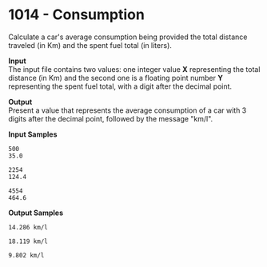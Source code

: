 # 1014 - Consumption

Calculate a car's average consumption being provided the total distance traveled (in Km) and the spent fuel total (in liters).

**Input**<br>
The input file contains two values: one integer value **X** representing the total distance (in Km) and the second one is a floating point number **Y**  representing the spent fuel total, with a digit after the decimal point.

**Output**<br>
Present a value that represents the average consumption of a car with 3 digits after the decimal point, followed by the message "km/l".

**Input Samples** 
```
500
35.0 
```
```
2254
124.4
```
```
4554
464.6
```

**Output Samples**
```
14.286 km/l
```
```  
18.119 km/l  
```
```
9.802 km/l
```